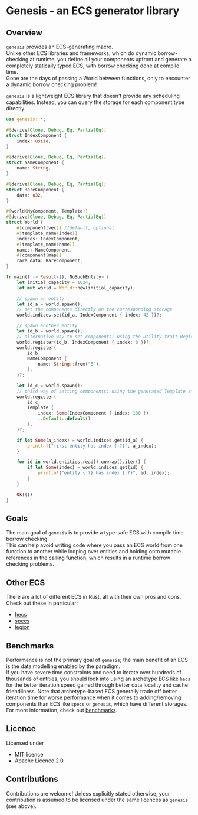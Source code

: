 # Genesis - an ECS generator library 

## Overview 

`genesis` provides an ECS-generating macro.  
Unlike other ECS libraries and frameworks, which do dynamic borrow-checking at runtime,
you define all your components upfront and generate a completely statically typed ECS,
with borrow checking done at compile time.  
Gone are the days of passing a World between functions, only to encounter a dynamic borrow checking problem!

`genesis` is a lightweight ECS library that doesn't provide any scheduling capabilities.
Instead, you can query the storage for each component type directly.

```rust
use genesis::*;

#[derive(Clone, Debug, Eq, PartialEq)]
struct IndexComponent {
    index: usize,
}

#[derive(Clone, Debug, Eq, PartialEq)]
struct NameComponent {
    name: String,
}

#[derive(Clone, Debug, Eq, PartialEq)]
struct RareComponent {
    data: u32,
}

#[world(MyComponent, Template)]
#[derive(Clone, Debug, Eq, PartialEq)]
struct World {
    #[component(vec)] //default, optional
    #[template_name(index)]
    indices: IndexComponent,
    #[template_name(name)]
    names: NameComponent,
    #[component(map)]
    rare_data: RareComponent,
}

fn main() -> Result<(), NoSuchEntity> {
    let initial_capacity = 1024;
    let mut world = World::new(initial_capacity);

    // spawn an entity
    let id_a = world.spawn();
    // set the components directly on the corresponding storage
    world.indices.set(id_a, IndexComponent { index: 42 })?;

    // spawn another entity
    let id_b = world.spawn();
    // alternative way to set components: using the utility trait Register<T>.
    world.register(id_b, IndexComponent { index: 0 })?;
    world.register(
        id_b,
        NameComponent {
            name: String::from("B"),
        },
    )?;

    let id_c = world.spawn();
    // third way of setting components: using the generated Template struct.
    world.register(
        id_c,
        Template {
            index: Some(IndexComponent { index: 100 }),
            ..Default::default()
        },
    )?;

    if let Some(a_index) = world.indices.get(id_a) {
        println!("first entity has index {:?}", a_index);
    }

    for id in world.entities.read().unwrap().iter() {
        if let Some(index) = world.indices.get(id) {
            println!("entity {:?} has index {:?}", id, index);
        }
    }

    Ok(())
}
```

## Goals
The main goal of `genesis` is to provide a type-safe ECS with compile time borrow checking.  
This can help avoid writing code where you pass an ECS world from one function to another 
while looping over entities and holding onto mutable references in the calling function,
which results in a runtime borrow checking problems.

## Other ECS
There are a lot of different ECS in Rust, all with their own pros and cons. 
Check out these in particular:
- [hecs]
- [specs]
- [legion]

## Benchmarks
Performance is not the primary goal of `genesis`; the main benefit of an ECS is the data modelling enabled 
by the paradigm.  
If you have severe time constraints and need to iterate over hundreds of thousands of entities,
you should look into using an archetype ECS like `hecs` for the better iteration speed gained through 
better data locality and cache friendliness.
Note that archetype-based ECS generally trade off better iteration time for worse performance when it comes 
to adding/removing components than ECS like `specs` or `genesis`, which have different storages.
For more information, check out [benchmarks].
  

## Licence
Licensed under 
* MIT licence
* Apache Licence 2.0

## Contributions 
Contributions are welcome! Unless explicitly stated otherwise, your contribution is 
assumed to be licensed under the same licences as `genesis` (see above).

[hecs]: https://github.com/Ralith/hecs
[specs]: https://github.com/amethyst/specs
[legion]: https://github.com/amethyst/legion
[benchmarks]: https://github.com/rust-gamedev/ecs_bench_suite
